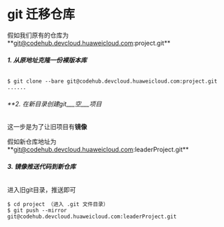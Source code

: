 # git 迁移仓库

假如我们原有的仓库为**[git@codehub.devcloud.huaweicloud.com](mailto:git@codehub.devcloud.huaweicloud.com):project.git**



###### **1. 从原地址克隆一份裸版本库**

```git
$ git clone --bare git@codehub.devcloud.huaweicloud.com:project.git
......
```

###### **2. 在新目录创建git___空___项目

这一步是为了让旧项目有**镜像**

假如新仓库地址为**[git@codehub.devcloud.huaweicloud.com](mailto:git@codehub.devcloud.huaweicloud.com):leaderProject.git**

###### **3. 镜像推送代码到新仓库**

进入旧git目录，推送即可

```
$ cd project （进入 .git 文件目录）
$ git push --mirror git@codehub.devcloud.huaweicloud.com:leaderProject.git
```

